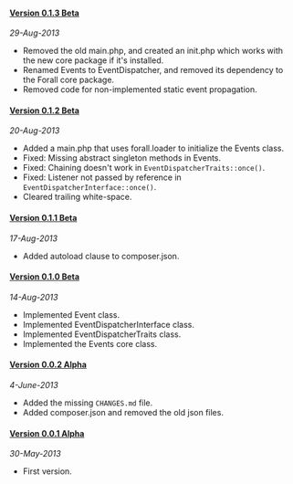 #### [Version 0.1.3 Beta](https://github.com/ForallFramework/loader.package/tree/0.1.3-beta)
_29-Aug-2013_

* Removed the old main.php, and created an init.php which works with the new core package
  if it's installed.
* Renamed Events to EventDispatcher, and removed its dependency to the Forall core package.
* Removed code for non-implemented static event propagation.

#### [Version 0.1.2 Beta](https://github.com/ForallFramework/loader.package/tree/0.1.2-beta)
_20-Aug-2013_

* Added a main.php that uses forall.loader to initialize the Events class.
* Fixed: Missing abstract singleton methods in Events.
* Fixed: Chaining doesn't work in `EventDispatcherTraits::once()`.
* Fixed: Listener not passed by reference in `EventDispatcherInterface::once()`.
* Cleared trailing white-space.

#### [Version 0.1.1 Beta](https://github.com/ForallFramework/loader.package/tree/0.1.1-beta)
_17-Aug-2013_

* Added autoload clause to composer.json.

#### [Version 0.1.0 Beta](https://github.com/ForallFramework/loader.package/tree/0.1.0-beta)
_14-Aug-2013_

* Implemented Event class.
* Implemented EventDispatcherInterface class.
* Implemented EventDispatcherTraits class.
* Implemented the Events core class.

#### [Version 0.0.2 Alpha](https://github.com/ForallFramework/loader.package/tree/0.0.2-alpha)
_4-June-2013_

* Added the missing `CHANGES.md` file.
* Added composer.json and removed the old json files.


#### [Version 0.0.1 Alpha](https://github.com/ForallFramework/loader.package/tree/0.0.1-alpha)
_30-May-2013_

* First version.

